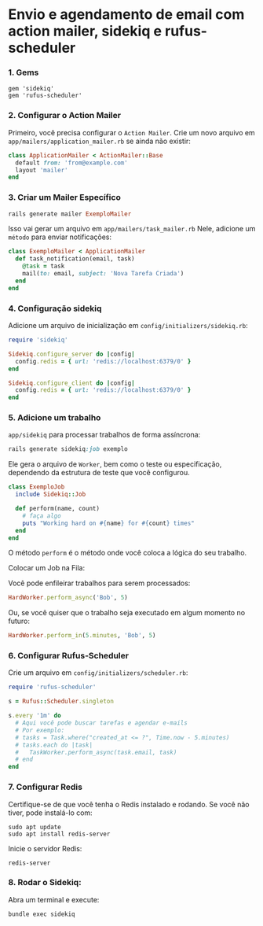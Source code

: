 
# Envio e agendamento de email com action mailer, sidekiq e rufus-scheduler

### 1. Gems

```console
gem 'sidekiq'
gem 'rufus-scheduler'
```
### 2. Configurar o Action Mailer

Primeiro, você precisa configurar o `Action Mailer`. Crie um novo arquivo em `app/mailers/application_mailer.rb` se ainda não existir:

```ruby
class ApplicationMailer < ActionMailer::Base
  default from: 'from@example.com'
  layout 'mailer'
end
```
### 3. Criar um Mailer Específico

```ruby
rails generate mailer ExemploMailer
```
Isso vai gerar um arquivo em `app/mailers/task_mailer.rb` Nele, adicione um `método` para enviar notificações:

```ruby
class ExemploMailer < ApplicationMailer
  def task_notification(email, task)
    @task = task
    mail(to: email, subject: 'Nova Tarefa Criada')
  end
end
```

### 4. Configuração sidekiq
Adicione um arquivo de inicialização em `config/initializers/sidekiq.rb`:

```ruby
require 'sidekiq'

Sidekiq.configure_server do |config|
  config.redis = { url: 'redis://localhost:6379/0' }
end

Sidekiq.configure_client do |config|
  config.redis = { url: 'redis://localhost:6379/0' }
end
```

### 5. Adicione um trabalho 
`app/sidekiq` para processar trabalhos de forma assíncrona:

```ruby
rails generate sidekiq:job exemplo
```
Ele gera o arquivo de `Worker`, bem como o teste ou especificação, dependendo da estrutura de teste que você configurou.

```ruby
class ExemploJob
  include Sidekiq::Job

  def perform(name, count)
    # faça algo
    puts "Working hard on #{name} for #{count} times"
  end
end
```

O método `perform` é o método onde você coloca a lógica do seu trabalho.

Colocar um Job na Fila:

Você pode enfileirar trabalhos para serem processados:

```ruby
HardWorker.perform_async('Bob', 5)
```
Ou, se você quiser que o trabalho seja executado em algum momento no futuro:

```ruby
HardWorker.perform_in(5.minutes, 'Bob', 5)
```

### 6. Configurar Rufus-Scheduler
Crie um arquivo em `config/initializers/scheduler.rb`:

```ruby
require 'rufus-scheduler'

s = Rufus::Scheduler.singleton

s.every '1m' do
  # Aqui você pode buscar tarefas e agendar e-mails
  # Por exemplo:
  # tasks = Task.where("created_at <= ?", Time.now - 5.minutes)
  # tasks.each do |task|
  #   TaskWorker.perform_async(task.email, task)
  # end
end
```
### 7. Configurar Redis
Certifique-se de que você tenha o Redis instalado e rodando. Se você não tiver, pode instalá-lo com:

```console
sudo apt update
sudo apt install redis-server
```
Inicie o servidor Redis:

```console
redis-server
```

### 8. Rodar o Sidekiq:
 
Abra um terminal e execute:
```console
bundle exec sidekiq
```






